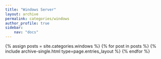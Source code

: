 ```yaml
---
title: "Windows Server"
layout: archive
permalink: categories/windows
author_profile: true
sidebar:
    nav: "docs"
---
```



{% assign posts = site.categories.windows %}
{% for post in posts %} {% include archive-single.html type=page.entries_layout %} {% endfor %}
